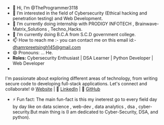 - 👋 Hi, I’m @TheProgrammer3118
- 👀 I’m interested in the field of Cybersecurity (Ethical hacking and penetration testing) and Web Development.
- 🌱 I’m currently doing internship with PRODIGY INFOTECH , Brainwave-Matrix_Solutions , Techno_Hacks.
- 💞️ I’m currently doing B.C.A from S.C.D government college.
- 📫 How to reach me :- you can contact me on this email id:- dhamrpreetsingh145@gmail.com 
- 😄 Pronouns: ... He.
- **Roles:** Cybersecurity Enthusiast | DSA Learner | Python Developer | Web Developer
- 
I'm passionate about exploring different areas of technology, from writing secure code to developing full-stack applications. Let's connect and collaborate!
🌐 [Website](#) | 💼 [LinkedIn](https://www.linkedin.com/feed/) | 📂 [GitHub](https://github.com/dashboard)

- ⚡ Fun fact: The main fun-fact is this my ineterest go to every field day by day like on data science , web-dev , data analytics , dsa , cyber-security.But main thing is (I am dedicated to Cyber-Security, DSA, and python). 

<!---
TheProgrammer3118/TheProgrammer3118 is a ✨ special ✨ repository because its `README.md` (this file) appears on your GitHub profile.
You can click the Preview link to take a look at your changes.
--->
